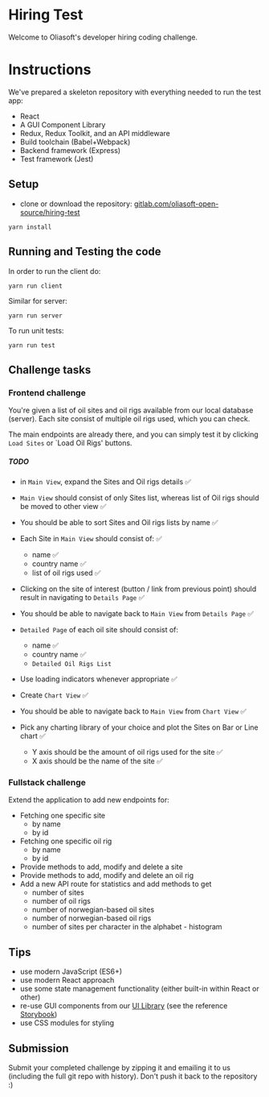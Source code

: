 # Hiring Test

Welcome to Oliasoft's developer hiring coding challenge.

# Instructions

We've prepared a skeleton repository with everything needed to run the test app:

- React
- A GUI Component Library
- Redux, Redux Toolkit, and an API middleware
- Build toolchain (Babel+Webpack)
- Backend framework (Express)
- Test framework (Jest)

## Setup

- clone or download the repository: [gitlab.com/oliasoft-open-source/hiring-test](https://gitlab.com/oliasoft-open-source/hiring-test)

```
yarn install
```
## Running and Testing the code

In order to run the client do:

```
yarn run client
```

Similar for server:

```
yarn run server
```

To run unit tests:

```
yarn run test
```

## Challenge tasks

### Frontend challenge

You're given a list of oil sites and oil rigs available from our local database (server). Each site consist of multiple oil rigs used, which you can check.

The main endpoints are already there, and you can simply test it by clicking `Load Sites` or `Load Oil Rigs' buttons.

##### TODO 

- in `Main View`, expand the Sites and Oil rigs details ✅
  
- `Main View` should consist of only Sites list, whereas list of Oil rigs should be moved to other view ✅
  
- You should be able to sort Sites and Oil rigs lists by name ✅
  
- Each Site in `Main View` should consist of: ✅
    - name ✅
    - country name ✅
    - list of oil rigs used ✅

- Clicking on the site of interest (button / link from previous point) should result in navigating to `Details Page` ✅
- You should be able to navigate back to `Main View` from `Details Page` ✅
- `Detailed Page` of each oil site should consist of:
    - name ✅
    - country name ✅
    - `Detailed Oil Rigs List` 
  
- Use loading indicators whenever appropriate ✅

- Create `Chart View` ✅
- You should be able to navigate back to `Main View` from `Chart View` ✅
- Pick any charting library of your choice and plot the Sites on Bar or Line chart ✅
    - Y axis should be the amount of oil rigs used for the site ✅
    - X axis should be the name of the site ✅


### Fullstack challenge

Extend the application to add new endpoints for:

- Fetching one specific site
  - by name
  - by id
- Fetching one specific oil rig
  - by name
  - by id
- Provide methods to add, modify and delete a site
- Provide methods to add, modify and delete an oil rig
- Add a new API route for statistics and add methods to get
  - number of sites 
  - number of oil rigs 
  - number of norwegian-based oil sites
  - number of norwegian-based oil rigs 
  - number of sites per character in the alphabet - histogram

## Tips

- use modern JavaScript (ES6+)
- use modern React approach
- use some state management functionality (either built-in within React or other)
- re-use GUI components from our [UI Library](https://gitlab.com/oliasoft-open-source/react-ui-library) (see the
 reference [Storybook](https://oliasoft-open-source.gitlab.io/react-ui-library/))
- use CSS modules for styling

## Submission

Submit your completed challenge by zipping it and emailing it to us (including the full git repo with history).
Don't push it back to the repository :)
